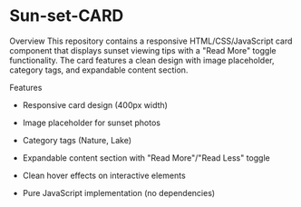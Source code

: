 # Sun-set-CARD
Overview
This repository contains a responsive HTML/CSS/JavaScript card component that displays sunset viewing tips with a "Read More" toggle functionality. The card features a clean design with image placeholder, category tags, and expandable content section.

Features
* Responsive card design (400px width)

* Image placeholder for sunset photos

* Category tags (Nature, Lake)

* Expandable content section with "Read More"/"Read Less" toggle

* Clean hover effects on interactive elements

* Pure JavaScript implementation (no dependencies)
